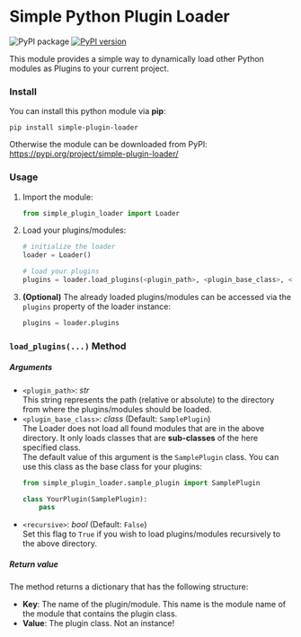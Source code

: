 # Simple Python Plugin Loader

![PyPI package](https://github.com/mammo0/py-simple-plugin-loader/workflows/PyPI%20package/badge.svg)
[![PyPI version](https://badge.fury.io/py/simple-plugin-loader.svg)](https://badge.fury.io/py/simple-plugin-loader)

This module provides a simple way to dynamically load other Python modules as Plugins to your current project.


### Install

You can install this python module via **pip**:
```shell
pip install simple-plugin-loader
```

Otherwise the module can be downloaded from PyPI: https://pypi.org/project/simple-plugin-loader/


### Usage

1. Import the module:
    ```python
    from simple_plugin_loader import Loader
    ```
2. Load your plugins/modules:
    ```python
    # initialize the loader
    loader = Loader()

    # load your plugins
    plugins = loader.load_plugins(<plugin_path>, <plugin_base_class>, <recursive>)
    ```
3. **(Optional)** The already loaded plugins/modules can be accessed via the `plugins` property of the loader instance:
   ```python
   plugins = loader.plugins
   ```

### `load_plugins(...)` Method

##### Arguments

- `<plugin_path>`: _str_</br>
  This string represents the path (relative or absolute) to the directory from where the plugins/modules should be loaded.
- `<plugin_base_class>`: _class_ (Default: `SamplePlugin`)</br>
  The Loader does not load all found modules that are in the above directory. It only loads classes that are **sub-classes** of the here specified class.</br>
  The default value of this argument is the `SamplePlugin` class. You can use this class as the base class for your plugins:
  ```python
  from simple_plugin_loader.sample_plugin import SamplePlugin

  class YourPlugin(SamplePlugin):
      pass
  ```
- `<recursive>`: _bool_ (Default: `False`)</br>
  Set this flag to `True` if you wish to load plugins/modules recursively to the above directory.

##### Return value

The method returns a dictionary that has the following structure:

- **Key**: The name of the plugin/module. This name is the module name of the module that contains the plugin class.
- **Value**: The plugin class. Not an instance!
